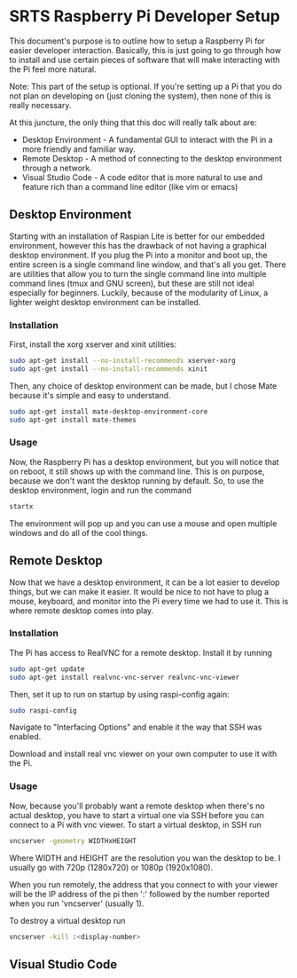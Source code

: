 # SRTS Raspberry Pi Developer Setup

This document's purpose is to outline how to setup a Raspberry Pi for easier
developer interaction.
Basically, this is just going to go through how to install and use certain
pieces of software that will make interacting with the Pi feel more natural.

Note: This part of the setup is optional. If you're setting up a Pi that you
do not plan on developing on (just cloning the system), then none of this is
really necessary.

At this juncture, the only thing that this doc will really talk about are:
* Desktop Environment - A fundamental GUI to interact with the Pi in a more
friendly and familiar way.
* Remote Desktop - A method of connecting to the desktop environment through
a network.
* Visual Studio Code - A code editor that is more natural to use and feature
rich than a command line editor (like vim or emacs)


## Desktop Environment

Starting with an installation of Raspian Lite is better for our embedded
environment, however this has the drawback of not having a graphical desktop
environment. If you plug the Pi into a monitor and boot up, the entire
screen is a single command line window, and that's all you get.
There are utilities that allow you to turn the single command line into multiple
command lines (tmux and GNU screen), but these are still not ideal especially
for beginners. Luckily, because of the modularity of Linux, a lighter weight
desktop environment can be installed.

### Installation
First, install the xorg xserver and xinit utilities:

```bash
sudo apt-get install --no-install-recommends xserver-xorg
sudo apt-get install --no-install-recommends xinit
```

Then, any choice of desktop environment can be made, but I chose Mate because
it's simple and easy to understand.

```bash
sudo apt-get install mate-desktop-environment-core
sudo apt-get install mate-themes
```

### Usage
Now, the Raspberry Pi has a desktop environment, but you will notice that
on reboot, it still shows up with the command line. This is on purpose,
because we don't want the desktop running by default. So, to use the desktop
environment, login and run the command

```bash
startx
```

The environment will pop up and you can use a mouse and open multiple windows
and do all of the cool things.


## Remote Desktop

Now that we have a desktop environment, it can be a lot easier to develop
things, but we can make it easier. It would be nice to not have to plug a
mouse, keyboard, and monitor into the Pi every time we had to use it.
This is where remote desktop comes into play.

### Installation
The Pi has access to RealVNC for a remote desktop. Install it by running

```bash
sudo apt-get update
sudo apt-get install realvnc-vnc-server realvnc-vnc-viewer
```

Then, set it up to run on startup by using raspi-config again:

```bash
sudo raspi-config
```

Navigate to "Interfacing Options" and enable it the way that SSH was enabled.

Download and install real vnc viewer on your own computer to use it with the Pi.

### Usage
Now, because you'll probably want a remote desktop when there's no actual
desktop, you have to start a virtual one via SSH before you can connect
to a Pi with vnc viewer. To start a virtual desktop, in SSH run

```bash
vncserver -geometry WIDTHxHEIGHT
```

Where WIDTH and HEIGHT are the resolution you wan the desktop to be.
I usually go with 720p (1280x720) or 1080p (1920x1080).

When you run remotely, the address that you connect to with your viewer will
be the IP address of the pi then ':' followed by the number reported when
you run 'vncserver' (usually 1).

To destroy a virtual desktop run

```bash
vncserver -kill :<display-number>
```


## Visual Studio Code

